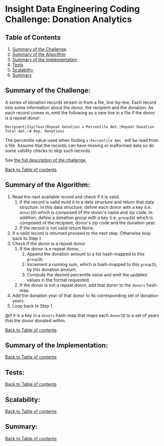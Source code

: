 # Insight Data Engineering Coding Challenge: Donation Analytics

## Table of Contents
1. [Summary of the Challenge](README.md#summary-of-the-challenge)
2. [Summary of the Algorithm](README.md#summary-of-the-algorithm)
3. [Summary of the Implementation](README.md#summary-of-the-implemention)
4. [Tests](README.md#tests)
5. [Scalability](README.md#scalability)
6. [Summary](README.md#summary)

## Summary of the Challenge:
A series of donation records stream in from a file, line-by-line. 
Each record lists some information about the donor, the recipient and the donation. 
As each record comes in, emit the following as a new line in a file if the donor is a repeat donor: 

    Recipient|Zip|Year|Repeat Donation x-Percentile Amt.|Repeat Donation Total Amt.|# Rep. Donations 

The percentile value used when finding `x-Percentile Amt.` will be read from a file. 
Assume that the records can have missing or malformed data so do some validity checks to skip such 
records.

See [the full description of the challenge](https://github.com/InsightDataScience/donation-analytics/blob/master/README.md).

[Back to Table of contents](README.md#table-of-contents)


## Summary of the Algorithm:

1. Read the next available record and check if it is valid.
   1. If the record is valid mold it to a data structure and return that data structure.
      In this data structure, define each donor with a key (i.e. `donorID`) which is composed of 
      the donor's name and zip code.
      In addition, define a donation group with a key (i.e. `groupID`) which is composed of the 
      recipient, donor's zip code and the donation year.
   2. If the record is not valid return None.
2. If a valid record is returned proceed to the next step. Otherwise loop back to Step 1.
3. Check if the donor is a repeat donor 
   1. If the donor is a repeat donor,
      1. Append the donation amount to a list hash-mapped to this `groupID`.
      2. Increment a running sum, which is hash-mapped to this `groupID`, by this donation amount.
      3. Compute the desired percentile value and emit the updated values in the format requested.
   2. If the donor is not a repeat donor, add that donor to the `donors` hash-map.
5. Add the donation year of that donor to its corresponding set of donation years.
6. Loop back to Step 1.

@if it is a key in a `donors` hash-map that maps each `donorID` 
         to a set of years that the donor donated within.

[Back to Table of contents](README.md#table-of-contents)


## Summary of the Implementation:


[Back to Table of contents](README.md#table-of-contents)


## Tests:


[Back to Table of contents](README.md#table-of-contents)


## Scalability:


[Back to Table of contents](README.md#table-of-contents)


## Summary:


[Back to Table of contents](README.md#table-of-contents)


